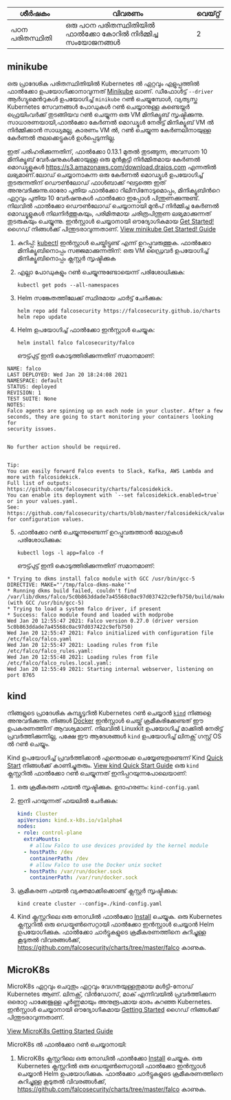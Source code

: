 | ശീർഷകം        | വിവരണം                                              | വെയ്റ്റ് |
| ------------- | --------------------------------------------------- | ----- |
| പഠന പരിതസ്ഥിതി | ഒരു പഠന പരിതസ്ഥിതിയിൽ ഫാൽക്കോ കോറിൽ നിർമ്മിച്ച സംയോജനങ്ങൾ | 2     |


## minikube

ഒരു പ്രാദേശിക പരിതസ്ഥിതിയിൽ Kubernetes ൽ ഏറ്റവും എളുപ്പത്തിൽ ഫാൽക്കോ ഉപയോഗിക്കാനാവുന്നത് [Minikube](https://kubernetes.io/docs/tutorials/hello-minikube/) ലാണ്.
ഡീഫോൾട്ട് `--driver` ആർഗ്യുമെൻറുകൾ ഉപയോഗിച്ച് `minikube` റൺ ചെയ്യുമ്പോൾ, വ്യത്യസ്ത Kubernetes സേവനങ്ങൾ പോഡുകൾ റൺ ചെയ്യാനുള്ള കണ്ടെയ്നർ ഫ്രെയിംവർക്ക് തുടങ്ങിയവ റൺ ചെയ്യുന്ന ഒരു VM മിനിക്യൂബ് സൃഷ്ടിക്കുന്നു. സാധാരണയായി,ഫാൽക്കോ കേർണൽ മൊഡ്യൂൾ നേരിട്ട് മിനിക്യൂബ് VM ൽ നിർമ്മിക്കാൻ സാധ്യമല്ല, കാരണം VM ൽ, റൺ ചെയ്യുന്ന കേർണലിനായുള്ള കേർണൽ തലക്കെട്ടുകൾ ഉൾപ്പെടുന്നില്ല.

ഇത് പരിഹരിക്കുന്നതിന്, ഫാൽക്കോ 0.13.1 മുതൽ തുടങ്ങുന്ന, അവസാന 10 മിനിക്യൂബ് വേർഷനുകൾക്കായുള്ള ഒരു മുൻകൂട്ടി നിർമ്മിതമായ കേർണൽ മൊഡ്യൂളുകൾ https://s3.amazonaws.com/download.draios.com എന്നതിൽ ലഭ്യമാണ്.ലോഡ് ചെയ്യാനാകുന്ന ഒരു കേർണൽ മൊഡ്യൂൾ ഉപയോഗിച്ച് തുടരുന്നതിന് ഡൌൺലോഡ് ഫാൾബാക്ക് ഘട്ടത്തെ ഇത് അനുവദിക്കുന്നു.ഓരോ പുതിയ ഫാൽക്കോ റിലീസിനോടുമൊപ്പം, മിനിക്യൂബിൻറെ ഏറ്റവും പുതിയ 10 വേർഷനുകൾ ഫാൽക്കോ ഇപ്പോൾ പിന്തുണക്കുന്നുണ്ട്. നിലവിൽ ഫാൽക്കോ ഡൌൺലോഡ് ചെയ്യാനായി മുൻപ് നിർമ്മിച്ച കേർണൽ മൊഡ്യൂളുകൾ നിലനിർത്തുകയും, പരിമിതമായ ചരിത്രപിന്തുണ ലഭ്യമാക്കുന്നത് തുടരുകയും ചെയ്യുന്നു.
ഇൻസ്റ്റാൾ ചെയ്യാനായി ഔദ്യോഗികമായ [Get Started!](https://minikube.sigs.k8s.io/docs/start/) ഗൈഡ് നിങ്ങൾക്ക് പിന്തുടരാവുന്നതാണ്. [View minikube Get Started! Guide](https://minikube.sigs.k8s.io/docs/start/)

1. കുറിപ്പ്: [kubectl](https://github.com/falcosecurity/falco-website/blob/master/docs/getting-started/third-party/install-tools/#kubectl) ഇൻസ്റ്റാൾ ചെയ്തിട്ടുണ്ട് എന്ന് ഉറപ്പുവരുത്തുക.
ഫാൽക്കോ മിനിക്യൂബിനൊപ്പം സജ്ജമാക്കുന്നതിന്:
    ഒരു VM ഡ്രൈവർ ഉപയോഗിച്ച് മിനിക്യൂബിനൊപ്പം ക്ലസ്റ്റർ സൃഷ്ടിക്കുക

2. എല്ലാ പോഡുകളും റൺ ചെയ്യുന്നുണ്ടോയെന്ന് പരിശോധിക്കുക:

    ```shell
    kubectl get pods --all-namespaces
    ```

3. Helm സങ്കേതത്തിലേക്ക് സ്ഥിരമായ ചാർട്ട് ചേർക്കുക:

    ```shell
    helm repo add falcosecurity https://falcosecurity.github.io/charts
    helm repo update
    ```

4.  Helm ഉപയോഗിച്ച് ഫാൽക്കോ ഇൻസ്റ്റാൾ ചെയ്യുക:

    ```shell
    helm install falco falcosecurity/falco
    ```

    ഔട്ട്പുട്ട് ഇനി കൊടുത്തിരിക്കുന്നതിന് സമാനമാണ്:

```
NAME: falco
LAST DEPLOYED: Wed Jan 20 18:24:08 2021
NAMESPACE: default
STATUS: deployed
REVISION: 1
TEST SUITE: None
NOTES:
Falco agents are spinning up on each node in your cluster. After a few
seconds, they are going to start monitoring your containers looking for
security issues.


No further action should be required.


Tip:
You can easily forward Falco events to Slack, Kafka, AWS Lambda and more with falcosidekick.
Full list of outputs: https://github.com/falcosecurity/charts/falcosidekick.
You can enable its deployment with `--set falcosidekick.enabled=true` or in your values.yaml.
See: https://github.com/falcosecurity/charts/blob/master/falcosidekick/values.yaml for configuration values.
```

5. ഫാൽക്കോ റൺ ചെയ്യുന്നുണ്ടെന്ന് ഉറപ്പുവരുത്താൻ ലോഗുകൾ പരിശോധിക്കുക:

    ```shell
    kubectl logs -l app=falco -f
    ```

    ഔട്ട്പുട്ട് ഇനി കൊടുത്തിരിക്കുന്നതിന് സമാനമാണ്:

```
* Trying to dkms install falco module with GCC /usr/bin/gcc-5
DIRECTIVE: MAKE="'/tmp/falco-dkms-make'"
* Running dkms build failed, couldn't find /var/lib/dkms/falco/5c0b863ddade7a45568c0ac97d037422c9efb750/build/make.log (with GCC /usr/bin/gcc-5)
* Trying to load a system falco driver, if present
* Success: falco module found and loaded with modprobe
Wed Jan 20 12:55:47 2021: Falco version 0.27.0 (driver version 5c0b863ddade7a45568c0ac97d037422c9efb750)
Wed Jan 20 12:55:47 2021: Falco initialized with configuration file /etc/falco/falco.yaml
Wed Jan 20 12:55:47 2021: Loading rules from file /etc/falco/falco_rules.yaml:
Wed Jan 20 12:55:48 2021: Loading rules from file /etc/falco/falco_rules.local.yaml:
Wed Jan 20 12:55:49 2021: Starting internal webserver, listening on port 8765
```

## kind

നിങ്ങളുടെ പ്രാദേശിക കമ്പ്യൂട്ടറിൽ Kubernetes റൺ ചെയ്യാൻ [`kind`](https://kind.sigs.k8s.io/docs/) നിങ്ങളെ അനുവദിക്കുന്നു. നിങ്ങൾ [Docker](https://docs.docker.com/get-docker/) ഇൻസ്റ്റാൾ ചെയ്ത് ക്രമീകരിക്കേണ്ടത് ഈ ഉപകരണത്തിന് ആവശ്യമാണ്. നിലവിൽ Linuxkit ഉപയോഗിച്ച് മാക്കിൽ നേരിട്ട് പ്രവർത്തിക്കുന്നില്ല, പക്ഷേ ഈ ആദേശങ്ങൾ `kind` ഉപയോഗിച്ച് ലിനക്സ് ഗസ്റ്റ് OS ൽ റൺ ചെയ്യും.

Kind ഉപയോഗിച്ച് പ്രവർത്തിക്കാൻ എന്തൊക്കെ ചെയ്യേണ്ടതുണ്ടെന്ന് Kind [Quick Start](https://kind.sigs.k8s.io/docs/user/quick-start/) നിങ്ങൾക്ക് കാണിച്ചുതരും.
[View kind Quick Start Guide](https://kind.sigs.k8s.io/docs/user/quick-start/)
ഒരു `kind` ക്ലസ്റ്ററിൽ ഫാൽക്കോ റൺ ചെയ്യുന്നത് ഇനിപ്പറയുന്നപോലെയാണ്:

1. ഒരു ക്രമീകരണ ഫയൽ സൃഷ്ടിക്കുക. ഉദാഹരണം: `kind-config.yaml`

2. ഇനി പറയുന്നത് ഫയലിൽ ചേർക്കുക:

    ```yaml
    kind: Cluster
    apiVersion: kind.x-k8s.io/v1alpha4
    nodes:
    - role: control-plane
      extraMounts:
        # allow Falco to use devices provided by the kernel module
      - hostPath: /dev
        containerPath: /dev
        # allow Falco to use the Docker unix socket
      - hostPath: /var/run/docker.sock
        containerPath: /var/run/docker.sock
    ```

3. ക്രമീകരണ ഫയൽ വ്യക്തമാക്കിക്കൊണ്ട് ക്ലസ്റ്റർ സൃഷ്ടിക്കുക:

    ```shell
    kind create cluster --config=./kind-config.yaml
    ```

4. Kind ക്ലസ്റ്ററിലെ ഒരു നോഡിൽ ഫാൽക്കോ [Install](https://github.com/falcosecurity/falco-website/blob/master/docs/getting-started/installation) ചെയ്യുക. ഒരു Kubernetes ക്ലസ്റ്ററിൽ ഒരു ഡെയ്മൺസെറ്റായി ഫാൽക്കോ ഇൻസ്റ്റാൾ ചെയ്യാൻ Helm ഉപയോഗിക്കുക. ഫാൽക്കോ ചാർട്ടുകളുടെ ക്രമീകരണത്തിനെ കുറിച്ചുള്ള കൂടുതൽ വിവരങ്ങൾക്ക്, https://github.com/falcosecurity/charts/tree/master/falco കാണുക.

## MicroK8s

MicroK8s ഏറ്റവും ചെറുതും ഏറ്റവും വേഗതയുള്ളതുമായ മൾട്ടി-നോഡ് Kubernetes ആണ്. ലിനക്സ്, വിൻഡോസ്, മാക് എന്നിവയിൽ പ്രവർത്തിക്കുന്ന ഒരൊറ്റ പാക്കേജുള്ള പൂർണ്ണമായും അനുരൂപമായ ഭാരം കുറഞ്ഞ Kubernetes.
ഇൻസ്റ്റാൾ ചെയ്യാനായി ഔദ്യോഗികമായ [Getting Started](https://microk8s.io/docs) ഗൈഡ് നിങ്ങൾക്ക് പിന്തുടരാവുന്നതാണ്.

[View MicroK8s Getting Started Guide](https://microk8s.io/docs)

MicroK8s ൽ ഫാൽക്കോ റൺ ചെയ്യാനായി:

1. MicroK8s ക്ലസ്റ്ററിലെ ഒരു നോഡിൽ ഫാൽക്കോ [Install](https://github.com/falcosecurity/falco-website/blob/master/docs/getting-started/installation) ചെയ്യുക. ഒരു Kubernetes ക്ലസ്റ്ററിൽ ഒരു ഡെയ്മൺസെറ്റായി ഫാൽക്കോ ഇൻസ്റ്റാൾ ചെയ്യാൻ Helm ഉപയോഗിക്കുക. ഫാൽക്കോ ചാർട്ടുകളുടെ ക്രമീകരണത്തിനെ കുറിച്ചുള്ള കൂടുതൽ വിവരങ്ങൾക്ക്, https://github.com/falcosecurity/charts/tree/master/falco കാണുക.
